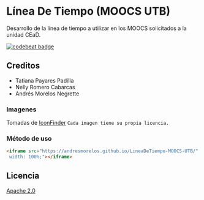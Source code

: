 # Línea De Tiempo (MOOCS UTB)
Desarrollo de la línea de tiempo a utilizar en los MOOCS solicitados a la unidad CEaD.

[![codebeat badge](https://codebeat.co/badges/9ae4c9aa-bb28-436f-94eb-4739d1838fd7)](https://codebeat.co/projects/github-com-andresmorelos-lineadetiempo-moocs-utb-master)

## Creditos
  - Tatiana Payares Padilla
  - Nelly Romero Cabarcas
  - Andrés Morelos Negrette

### Imagenes
Tomadas de [IconFinder](https://www.iconfinder.com/)
`Cada imagen tiene su propia licencia.`

### Método de uso
```html
<iframe src="https://andresmorelos.github.io/LineaDeTiempo-MOOCS-UTB/" style="height: 870px;
 width: 100%;"></iframe>
```
## Licencia
[Apache 2.0](https://github.com/AndresMorelos/LineaDeTiempo-MOOCS-UTB/blob/master/LICENSE)
